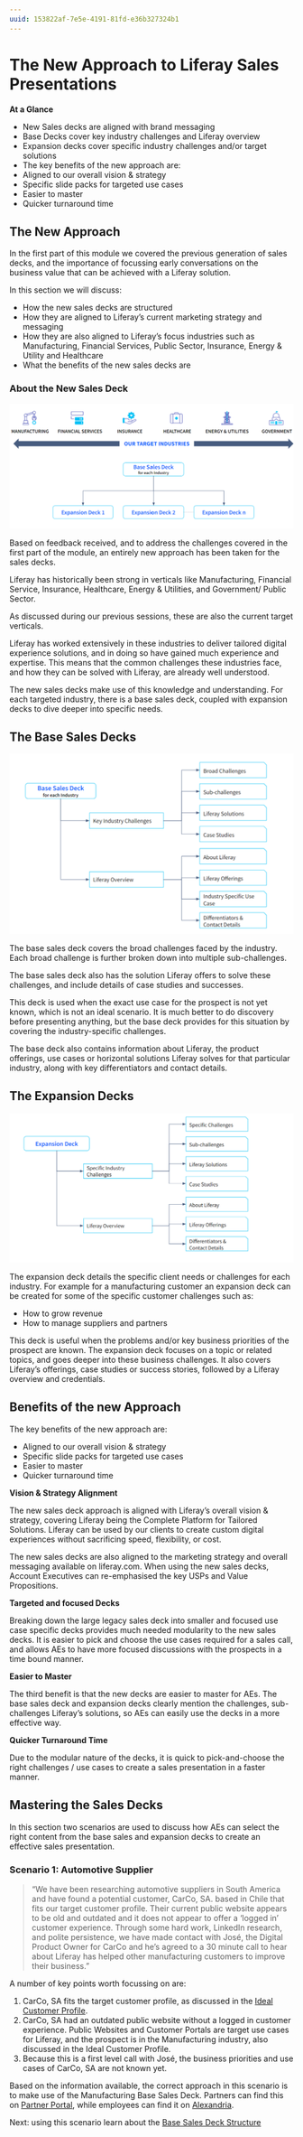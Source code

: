 ```yaml
---
uuid: 153822af-7e5e-4191-81fd-e36b327324b1
---
```


# The New Approach to Liferay Sales Presentations

**At a Glance**

* New Sales decks are aligned with brand messaging
* Base Decks cover key industry challenges and Liferay overview
* Expansion decks cover specific industry challenges and/or target solutions
* The key benefits of the new approach are:
* Aligned to our overall vision & strategy
* Specific slide packs for targeted use cases
* Easier to master
* Quicker turnaround time

## The New Approach

In the first part of this module we covered the previous generation of sales decks, and the importance of focussing early conversations on the business value that can be achieved with a Liferay solution.

In this section we will discuss:

* How the new sales decks are structured
* How they are aligned to Liferay’s current marketing strategy and messaging
* How they are also aligned to Liferay’s focus industries such as Manufacturing, Financial Services, Public Sector, Insurance, Energy & Utility and Healthcare
* What the benefits of the new sales decks are

### About the New Sales Deck

![Liferay provides sales decks for each target industry.](./sales-presentations-new-approach/images/01.png)

Based on feedback received, and to address the challenges covered in the first part of the module, an entirely new approach has been taken for the sales decks.

Liferay has historically been strong in verticals like Manufacturing, Financial Service, Insurance, Healthcare, Energy & Utilities, and Government/ Public Sector. 

As discussed during our previous sessions, these are also the current target verticals.

Liferay has worked extensively in these industries to deliver tailored digital experience solutions, and in doing so have gained much experience and expertise. This means that the common challenges these industries face, and how they can be solved with Liferay, are already well understood.

The new sales decks make use of this knowledge and understanding. For each targeted industry, there is a base sales deck, coupled with expansion decks to dive deeper into specific needs.

## The Base Sales Decks

![Each base sales deck outlines broad and sub-challenges for each industry, and includes solutions and Case Studies for those challenges. They also include an overview of Liferay, the product offerings, use cases or horizontal solutions for the industry, key differentiators, and contact details.](./sales-presentations-new-approach/images/02.png)

The base sales deck covers the broad challenges faced by the industry. Each broad challenge is further broken down into multiple sub-challenges.

The base sales deck also has the solution Liferay offers to solve these challenges, and include details of case studies and successes.

This deck is used when the exact use case for the prospect is not yet known, which is not an ideal scenario. It is much better to do discovery before presenting anything, but the base deck provides for this situation by covering the industry-specific challenges. 

The base deck also contains information about Liferay, the product offerings, use cases or horizontal solutions Liferay solves for that particular industry, along with key differentiators and contact details.

## The Expansion Decks

![Each expansion deck details the specific client needs or challenges for the given industry.](./sales-presentations-new-approach/images/03.png)

The expansion deck details the specific client needs or challenges for each industry. For example for a manufacturing customer an expansion deck can be created for some of the specific customer challenges such as:

* How to grow revenue
* How to manage suppliers and partners

This deck is useful when the problems and/or key business priorities of the prospect are known. The expansion deck focuses on a topic or related topics, and goes deeper into these business challenges. It also covers Liferay’s offerings, case studies or success stories, followed by a Liferay overview and credentials.

## Benefits of the new Approach

The key benefits of the new approach are:

* Aligned to our overall vision & strategy
* Specific slide packs for targeted use cases
* Easier to master
* Quicker turnaround time

**Vision & Strategy Alignment**

The new sales deck approach is aligned with Liferay’s overall vision & strategy, covering Liferay being the Complete Platform for Tailored Solutions. Liferay can be used by our clients to create custom digital experiences without sacrificing speed, flexibility, or cost. 

The new sales decks are also aligned to the marketing strategy and overall messaging available on liferay.com. When using the new sales decks, Account Executives can re-emphasised the key USPs and Value Propositions. 

**Targeted and focused Decks**

Breaking down the large legacy sales deck into smaller and focused use case specific decks provides much needed modularity to the new sales decks. It is easier to pick and choose the use cases required for a sales call, and allows AEs to have more focused discussions with the prospects in a time bound manner.

**Easier to Master**   

The third benefit is that the new decks are easier to master for AEs. The base sales deck and expansion decks clearly mention the challenges, sub-challenges Liferay’s solutions, so AEs can easily use the decks in a more effective way.

**Quicker Turnaround Time**

Due to the modular nature of the decks, it is quick to pick-and-choose the right challenges / use cases to create a sales presentation in a faster manner.

## Mastering the Sales Decks

In this section two scenarios are used to discuss how AEs can select the right content from the base sales and expansion decks to create an effective sales presentation.  

### Scenario 1: Automotive Supplier

> “We have been researching automotive suppliers in South America and have found a potential customer, CarCo, SA. based in Chile that fits our target customer profile. Their current public website appears to be old and outdated and it does not appear to offer a ‘logged in’ customer experience. Through some hard work, LinkedIn research, and polite persistence, we have made contact with José, the Digital Product Owner for CarCo and he’s agreed to a 30 minute call to hear about Liferay has helped other manufacturing customers to improve their business.”

A number of key points worth focussing on are:

1. CarCo, SA fits the target customer profile, as discussed in the [Ideal Customer Profile](../../level-0/the-ideal-customer-profile.md).  
2. CarCo, SA had an outdated public website without a logged in customer experience. Public Websites and Customer Portals are target use cases for Liferay, and the prospect is in the Manufacturing industry, also discussed in the Ideal Customer Profile.
3. Because this is a first level call with José, the business priorities and use cases of CarCo, SA are not known yet.

Based on the information available, the correct approach in this scenario is to make use of the Manufacturing Base Sales Deck. Partners can find this on [Partner Portal](https://partner.liferay.com), while employees can find it on [Alexandria](https://sales.liferay.com).

Next: using this scenario learn about the [Base Sales Deck Structure](./sales-presentations-base-deck.md)
